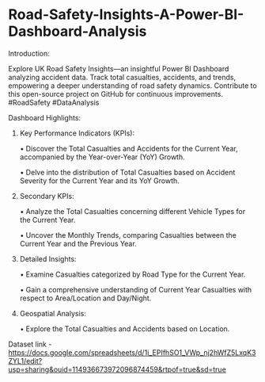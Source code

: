 # Road-Safety-Insights-A-Power-BI-Dashboard-Analysis

Introduction:

Explore UK Road Safety Insights—an insightful Power BI Dashboard analyzing accident data. Track total casualties, accidents, and trends, empowering a deeper understanding of road safety dynamics. Contribute to this open-source project on GitHub for continuous improvements. #RoadSafety #DataAnalysis


Dashboard Highlights:


1.	Key Performance Indicators (KPIs):
   
      •	Discover the Total Casualties and Accidents for the Current Year, accompanied by the Year-over-Year (YoY) Growth.
  	
      •	Delve into the distribution of Total Casualties based on Accident Severity for the Current Year and its YoY Growth.
2.	Secondary KPIs:
   
      •	Analyze the Total Casualties concerning different Vehicle Types for the Current Year.
  	
      •	Uncover the Monthly Trends, comparing Casualties between the Current Year and the Previous Year.
  	
3.	Detailed Insights:
   
      •	Examine Casualties categorized by Road Type for the Current Year.
  	
      •	Gain a comprehensive understanding of Current Year Casualties with respect to Area/Location and Day/Night.
  	
4.	Geospatial Analysis:
   
      •	Explore the Total Casualties and Accidents based on Location.

Dataset link - https://docs.google.com/spreadsheets/d/1i_EPIfhSO1_VWp_nj2hWfZ5LxqK3ZYL1/edit?usp=sharing&ouid=114936673972096874459&rtpof=true&sd=true
